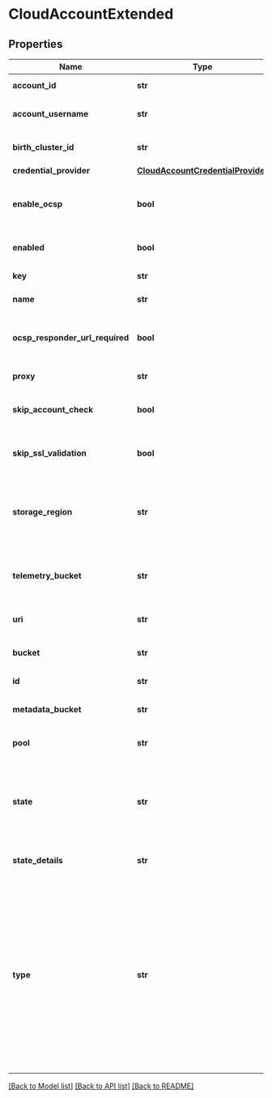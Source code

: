 # CloudAccountExtended

## Properties
Name | Type | Description | Notes
------------ | ------------- | ------------- | -------------
**account_id** | **str** | (S3 only) The user id of the S3 account | [optional] 
**account_username** | **str** | The username required to authenticate against the cloud service | [optional] 
**birth_cluster_id** | **str** | The guid of the cluster where this account was created | [optional] 
**credential_provider** | [**CloudAccountCredentialProvider**](CloudAccountCredentialProvider.md) |  | [optional] 
**enable_ocsp** | **bool** | (C2S-S3 only) Indicates whether to use OCSP to check the revocation status of the authentication certificate | [optional] 
**enabled** | **bool** | Whether this account is explicitly enabled or disabled by a user | [optional] 
**key** | **str** | A valid authentication key for connecting to the cloud | [optional] 
**name** | **str** | A unique name for this account | [optional] 
**ocsp_responder_url_required** | **bool** | (C2S-S3 only) Determines whether a certificate without an OCSP responder URL is considered valid or not | [optional] 
**proxy** | **str** | The id or name of a proxy to be used by this account | [optional] 
**skip_account_check** | **bool** | (Not recommended) Indicates whether to skip validation that the cloud account is still accessible | [optional] 
**skip_ssl_validation** | **bool** | Indicates whether to skip peer verification of SSL certificates when connecting to the cloud | [optional] 
**storage_region** | **str** | An appropriate region for the account as defined by the cloud service provider.  For example, faster access times may be gained by referencing a nearby region | [optional] 
**telemetry_bucket** | **str** | (S3 only) The name of the bucket into which generated metrics reports are placed by the cloud service provider | [optional] 
**uri** | **str** | A valid URI pointing to the location of the cloud storage | [optional] 
**bucket** | **str** | The machine generated name of the account bucket to store data | [optional] 
**id** | **str** | A globally unique name for this account | [optional] 
**metadata_bucket** | **str** | The machine generated name of the account bucket to store metadata | [optional] 
**pool** | **str** | Name of the pool referencing this account.  Empty if none. | [optional] 
**state** | **str** | Indicates whether this account is in a good state (\&quot;OK\&quot;), disabled (\&quot;disabled\&quot;) or inaccessible via the network (\&quot;unreachable\&quot;) | [optional] 
**state_details** | **str** | Gives further information to describe the state of this account | [optional] 
**type** | **str** | The type of cloud protocol required.  E.g., \&quot;isilon\&quot; for EMC Isilon, \&quot;ecs\&quot; for EMC ECS Appliance, \&quot;virtustream\&quot; for Virtustream Storage Cloud, \&quot;azure\&quot; for Microsoft Azure, \&quot;s3\&quot; for Amazon S3, \&quot;c2s-s3\&quot; for Amazon Commercial Cloud Services S3 and \&quot;google\&quot; for Google Cloud Platform and \&quot;alibaba-cloud\&quot; for Alibaba Cloud | [optional] 

[[Back to Model list]](../README.md#documentation-for-models) [[Back to API list]](../README.md#documentation-for-api-endpoints) [[Back to README]](../README.md)


